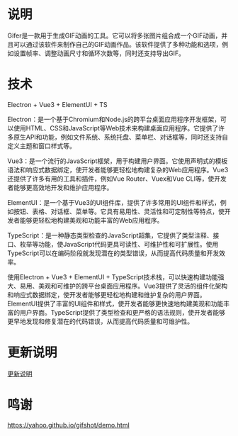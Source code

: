 # 说明
Gifer是一款用于生成GIF动画的工具。它可以将多张图片组合成一个GIF动画，并且可以通过该软件来制作自己的GIF动画作品。该软件提供了多种功能和选项，例如设置帧率、调整动画尺寸和循环次数等，同时还支持导出GIF。

# 技术
Electron + Vue3 + ElementUI + TS

Electron：是一个基于Chromium和Node.js的跨平台桌面应用程序开发框架，可以使用HTML、CSS和JavaScript等Web技术来构建桌面应用程序。它提供了许多原生API和功能，例如文件系统、系统托盘、菜单栏、对话框等，同时还支持自定义主题和窗口样式等。

Vue3：是一个流行的JavaScript框架，用于构建用户界面。它使用声明式的模板语法和响应式数据绑定，使开发者能够更轻松地构建复杂的Web应用程序。Vue3还提供了许多有用的工具和插件，例如Vue Router、Vuex和Vue CLI等，使开发者能够更高效地开发和维护应用程序。

ElementUI：是一个基于Vue3的UI组件库，提供了许多常用的UI组件和样式，例如按钮、表格、对话框、菜单等。它具有易用性、灵活性和可定制性等特点，使开发者能够更轻松地构建美观和功能丰富的Web应用程序。

TypeScript：是一种静态类型检查的JavaScript超集，它提供了类型注释、接口、枚举等功能，使JavaScript代码更具可读性、可维护性和可扩展性。使用TypeScript可以在编码阶段就发现潜在的类型错误，从而提高代码质量和开发效率。

使用Electron + Vue3 + ElementUI + TypeScript技术栈，可以快速构建功能强大、易用、美观和可维护的跨平台桌面应用程序。Vue3提供了灵活的组件化架构和响应式数据绑定，使开发者能够更轻松地构建和维护复杂的用户界面。ElementUI提供了丰富的UI组件和样式，使开发者能够更快速地构建美观和功能丰富的用户界面。TypeScript提供了类型检查和更严格的语法规则，使开发者能够更早地发现和修复潜在的代码错误，从而提高代码质量和可维护性。

# 更新说明
[更新说明](https://github.com/guizimo/gifer-el/blob/main/UPDATE.md)

# 鸣谢
https://yahoo.github.io/gifshot/demo.html
